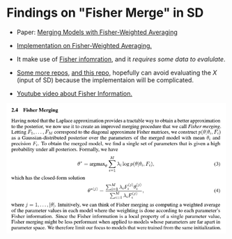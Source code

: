 # Findings on "Fisher Merge" in SD #

- Paper: [Merging Models with Fisher-Weighted Averaging](https://arxiv.org/abs/2111.09832)

- [Implementation on Fisher-Weighted Averaging.](https://github.com/mmatena/model_merging/tree/master)

- It make use of [Fisher infomration](https://en.wikipedia.org/wiki/Fisher_information), and it *requires some data to evalulate*.

- [Some more repos](https://github.com/csunlab/fisher-information/blob/master/v2.00/fisher.py), [and this repo,](https://github.com/wiseodd/natural-gradients) hopefully can avoid evaluating the $X$ (input of SD) because the implementaion will be complicated.

- [Youtube video about Fisher Information.](https://youtu.be/pneluWj-U-o?si=H2IcZcti30Cp2IkK)

![25050501.png](./img/24050501.png)